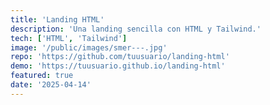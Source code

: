 ```yaml
---
title: 'Landing HTML'
description: 'Una landing sencilla con HTML y Tailwind.'
tech: ['HTML', 'Tailwind']
image: '/public/images/smer---.jpg'
repo: 'https://github.com/tuusuario/landing-html'
demo: 'https://tuusuario.github.io/landing-html'
featured: true
date: '2025-04-14'
---
```

